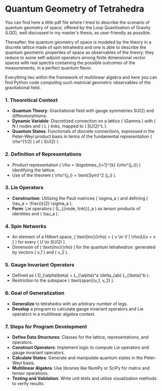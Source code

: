 # Quantum Geometry of Tetrahedra

You can find here a little pdf file where I tried to describe the scenario of quantum geometry of space, offered by the Loop Quantisation of Gravity (LQG), well discussed in  my master's thesis, as user-friendly as possible.

Thereafter, the quantum geometry of space is modeled by the theory in a discrete lattice made of spin tetrahedra and one is able to describe the quantum geometric properties of space as observables of the theory: they reduce to some self-adjoint operators among finite dimensional vector spaces with real spectra containing the possible outcomes of the measurements, in a perfect quantum flavor.

Everything lies within the framework of multilinear algebra and here you can find Python code computing such matricial geometric observables of the gravitational field.



### 1. **Theoretical Context**
   - **Quantum Theory**: Gravitational field with gauge symmetries SU(2) and diffeomorphisms.
   - **Dynamic Variable**: Discretized connection on a lattice \( \Gamma \) with \( N \) nodes and \( L \) links, mapped to \( SU(2)^L \).
   - **Quantum States**: Functionals of discrete connections, expressed in the Peter-Weyl product basis in terms of the fundamental representation \( \rho^{1/2} \) of \( SU(2) \).

### 2. **Definition of Representations**
   - Product representation \( \rho = \bigotimes_{i=1}^{k} (\rho^{j_i}) \) identifying the lattice.
   - Use of the theorem \( \rho^{j_i} = \text{Sym}^2 (j_i) \).

### 3. **Lie Operators**
   - **Construction**: Utilizing the Pauli matrices \( \sigma_a \) and defining \( \tau_a = \frac{i}{2} \sigma_a \).
   - **Form**: Lie operators \( \{L_{(node, link)}\}_a \) as tensor products of identities and \( \tau_a \).

### 4. **Spin Networks**
   - An element of a Hilbert space, \( \text{Inv}(\rho) = \{ v \in V | \rho(U)v = v \} \) for every \( U \in SU(2) \).
   - Dimension of \( \text{Inv}(\rho) \) for the quantum tetrahedron: generated by vectors \( v_1 \) and \( v_2 \).

### 5. **Gauge Invariant Operators**
   - Defined as \( D_{\alpha\beta} = L_{\alpha}^a \delta_{ab} L_{\beta}^b \).
   - Restriction to the subspace \( \text{span}(v_1, v_2) \).

### 6. **Goal of Generalization**
   - **Generalize** to tetrahedra with an arbitrary number of legs.
   - **Develop** a program to calculate gauge invariant operators and Lie operators in a multilinear algebra context.

### 7. **Steps for Program Development**
   - **Define Data Structures**: Classes for the lattice, representations, and operators.
   - **Construct Operators**: Implement logic to compute Lie operators and gauge invariant operators.
   - **Calculate States**: Generate and manipulate quantum states in the Peter-Weyl basis.
   - **Multilinear Algebra**: Use libraries like NumPy or SciPy for matrix and tensor operations.
   - **Testing and Validation**: Write unit tests and utilize visualization methods to verify results.
